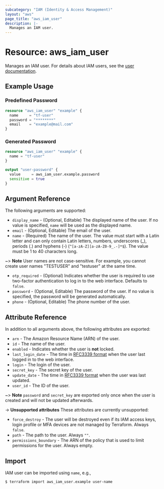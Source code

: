 ```yaml
---
subcategory: "IAM (Identity & Access Management)"
layout: "aws"
page_title: "aws_iam_user"
description: |-
  Manages an IAM user.
---
```


[iam-users-and-projects]: https://docs.cloud.croc.ru/en/services/iam/iam.html
[RFC3339 format]: https://datatracker.ietf.org/doc/html/rfc3339#section-5.8

# Resource: aws_iam_user

Manages an IAM user. For details about IAM users, see the [user documentation][iam-users-and-projects].

## Example Usage

### Predefined Password

```terraform
resource "aws_iam_user" "example" {
  name     = "tf-user"
  password = "********"
  email    = "example@mail.com"
}
```

### Generated Password

```terraform
resource "aws_iam_user" "example" {
  name = "tf-user"
}

output "user-password" {
  value     = aws_iam_user.example.password
  sensitive = true
}
```

## Argument Reference

The following arguments are supported:

* `display_name` - (Optional, Editable) The displayed name of the user.
  If no value is specified, `name` will be used as the displayed name.
* `email` - (Optional, Editable) The email of the user.
* `name` - (Required) The name of the user. The value must start with a Latin letter and
  can only contain Latin letters, numbers, underscores (_), periods (.) and hyphens (-) (`^[a-zA-Z][a-zA-Z0-9_.-]*$`).
  The value must be 1 to 40 characters long.

~> **Note** User names are not case-sensitive. For example, you cannot create user names "TESTUSER" and "testuser" at the same time.

* `otp_required` - (Optional) Indicates whether the user is required to use two-factor authentication to log in to the web interface.
  Defaults to `false`.
* `password` - (Optional, Editable) The password of the user.
  If no value is specified, the password will be generated automatically.
* `phone` - (Optional, Editable) The phone number of the user.

## Attribute Reference

In addition to all arguments above, the following attributes are exported:

* `arn` - The Amazon Resource Name (ARN) of the user.
* `id` - The name of the user.
* `enabled` - Indicates whether the user is **not** locked.
* `last_login_date` - The time in [RFC3339 format] when the user last logged in to the web interface.
* `login` - The login of the user.
* `secret_key` - The secret key of the user.
* `update_date` - The time in [RFC3339 format] when the user was last updated.
* `user_id` - The ID of the user.

~> **Note** `password` and `secret_key` are exported only once when the user is created and will not be updated afterwards.

->  **Unsupported attributes**
These attributes are currently unsupported:

* `force_destroy` - The user will be destroyed even if its IAM access keys, login profile or MFA devices
  are not managed by Terraform. Always `false`.
* `path` - The path to the user. Always `""`.
* `permissions_boundary` - The ARN of the policy that is used to limit permissions for the user. Always empty.

## Import

IAM user can be imported using `name`, e.g.,

```
$ terraform import aws_iam_user.example user-name
```
